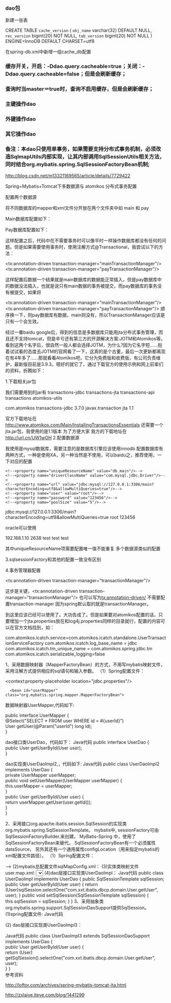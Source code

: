### dao包

新建一张表 

CREATE TABLE `cache_version` (
  `obj_name` varchar(32) DEFAULT NULL,
  `rec_version` bigint(20) NOT NULL,
  `tab_version` bigint(20) NOT NULL
) ENGINE=InnoDB DEFAULT CHARSET=utf8


在spring-db.xml中新增一组cache_db配置


### 缓存开关，开启：-Ddao.query.cacheable=true；关闭：-Ddao.query.cacheable=false；但是会刷新缓存；
### 查询时当master＝true时，查询不启用缓存，但是会刷新缓存；
### 主键操作dao
### 外键操作dao
### 其它操作dao
### 
### 

### 备注：本dao只使用单事务，如果需要支持分布式事务机制，必须改造SqlmapUtils内部实现，让其内部调用SqlSessionUtils相关方法，同时结合org.mybatis.spring.SqlSessionFactoryBean机制;

http://blog.csdn.net/m13321169565/article/details/7729422

Spring+Mybatis+Tomcat下多数据源与 atomikos 分布式事务配置

配置两个数据源

将不同数据库的mapper和xml文件分开放在两个文件夹中如 main 和 pay

Main数据库配置如下：

<bean id="mainDataSource" class="org.apache.commons.dbcp.BasicDataSource" destroy-method="close">
    <property name="driverClassName" value="com.mysql.jdbc.Driver"/>
    <property name="url" value="jdbc:mysql://127.0.0.1:3306/main?characterEncoding=utf8&allowMultiQueries=true"/>
    <property name="username" value="root"/>
    <property name="password" value="123456"/>
</bean>


<bean id="mainSqlSessionFactory" class="org.mybatis.spring.SqlSessionFactoryBean">
    <property name="dataSource" ref="mainDataSource"/>
    <property name="configLocation" value="classpath:mybatis.xml"/>
    <property name="mapperLocations" value="classpath*:mapper/main/*.xml"/>
</bean>

<!-- scan for mappers and let them be autowired -->
<bean class="org.mybatis.spring.mapper.MapperScannerConfigurer">
    <property name="sqlSessionFactoryBeanName" value="mainSqlSessionFactory"/>
    <!-- Mapper接口所在包名，Spring会自动查找其下的Mapper -->
    <property name="basePackage" value="com.loftor.mapper.main"/>
</bean>


Pay数据库配置如下：

<bean id="payDataSource" class="org.apache.commons.dbcp.BasicDataSource" destroy-method="close">
    <property name="driverClassName" value="com.mysql.jdbc.Driver"/>
    <property name="url" value="jdbc:mysql://127.0.0.1:3306/main?characterEncoding=utf8&allowMultiQueries=true"/>
    <property name="username" value="root"/>
    <property name="password" value="123456"/>
</bean>

<bean id="paySqlSessionFactory" class="org.mybatis.spring.SqlSessionFactoryBean">
    <property name="dataSource" ref="payDataSource"/>
    <property name="configLocation" value="classpath:mybatis.xml"/>
    <property name="mapperLocations" value="classpath*:mapper/pay/*.xml"/>
</bean>

<!-- scan for mappers and let them be autowired -->
<bean class="org.mybatis.spring.mapper.MapperScannerConfigurer">
    <property name="sqlSessionFactoryBeanName" value="paySqlSessionFactory"/>
    <!-- Mapper接口所在包名，Spring会自动查找其下的Mapper -->
    <property name="basePackage" value="com.loftor.mapper.pay"/>
</bean>

这样配置之后，代码中在不需要事务时可以像平时一样操作数据库都没有任何的问题。但是如果需要使用事务时，使用注解方式@Transactional，我尝试以下的方法：

<bean id="mainTransactionManager" class="org.springframework.jdbc.datasource.DataSourceTransactionManager">
    <property name="dataSource" ref="mainDataSource"/>
</bean>

<bean id="payTransactionManager" class="org.springframework.jdbc.datasource.DataSourceTransactionManager">
    <property name="dataSource" ref="payDataSource"/>
</bean>

<tx:annotation-driven transaction-manager="mainTransactionManager"/>
<tx:annotation-driven transaction-manager="payTransactionManager"/>

这样配置后数据一个结果就是main数据库的数据能正常插入，但是pay数据库中的数据没法插入，也就是说只有main数据的事务被提交，而pay数据库的事务没有被提交，如果将

<tx:annotation-driven transaction-manager="mainTransactionManager"/>
<tx:annotation-driven transaction-manager="payTransactionManager"/>
顺序换一下，则pay数据库有数据，main则没有，所以TransactionManager应该是只有一个会生效。

经过一番baidu google后，得到的信息是多数据库只能用jta分布式事务管理，而且还不支持tomcat，但是辛亏还有第三方的开源解决方案:JOTM和Atomikos等。看到这两个名字后，很自然一般人都会选择JOTM，为什么?因为它名字短……抱着试试看的态度去JOTM的官网看了一下，这真的是个古董，最后一次更新都离现在有4年多了……那就看看Atomikos吧，它分为免费版和收费版，有公司负责维护，最新版目前是3.9.3。嗯好的就它了，通过下载官方的使用示例和网上前辈们的资料，折腾如下：

1.下载相关jar包

我们需要用到的jar有
transactions-jdbc
transactions-jta
transactions-api
transactions
atomikos-utils

<dependency>  
    <groupId>com.atomikos</groupId>  
    <artifactId>transactions-jdbc</artifactId>  
    <version>3.7.0</version>  
</dependency>  
<dependency>  
    <groupId>javax.transaction</groupId>  
    <artifactId>jta</artifactId>  
    <version>1.1</version>  
</dependency>

官方下载地址在 http://www.atomikos.com/Main/InstallingTransactionsEssentials
还需要一个jta.jar包，我使用的是1.1版本
为了方便大家
我方的下载地址在 http://url.cn/UW1wOH
2.配置数据源

我使用是mysql数据库，需要注意的是数据库引擎应该使用innodb
配置数据库有两种方式，一种是使用XA，另一种当然是不使用，可以baidu之，推荐使用，一下对应的配置

<!-- 一般方式 -->
<!--<bean id="mainDataSource" class="com.atomikos.jdbc.nonxa.AtomikosNonXADataSourceBean" init-method="init" destroy-method="close">-->
    <!--<property name="uniqueResourceName" value="db_main"/>-->
    <!--<property name="driverClassName" value="com.mysql.jdbc.Driver"/>-->
    <!--<property name="url" value="jdbc:mysql://127.0.0.1:3306/main?characterEncoding=utf8&allowMultiQueries=true"/>-->
    <!--<property name="user" value="root"/>-->
    <!--<property name="password" value="123456"/>-->
    <!--<property name="poolSize" value="5"/>-->
<!--</bean>-->

<!-- XA方式 -->
<bean id="mainDataSource" class="com.atomikos.jdbc.AtomikosDataSourceBean" init-method="init" destroy-method="close">
    <property name="uniqueResourceName" value="db_main"/>
    <property name="xaDataSourceClassName" value="com.mysql.jdbc.jdbc2.optional.MysqlXADataSource"/>
    <property name="xaProperties">
        <props>
            <prop key="url">jdbc:mysql://127.0.0.1:3306/main?characterEncoding=utf8&allowMultiQueries=true</prop>
            <prop key="user">root</prop>
            <prop key="password">123456</prop>
        </props>
    </property>
    <property name="minPoolSize" value="10" />
    <property name="maxPoolSize" value="100" />
    <property name="borrowConnectionTimeout" value="30" />
    <property name="testQuery" value="select 1" />
    <property name="maintenanceInterval" value="60" />
</bean>

oracle可以使用

<bean id="oracleDataSource" class="com.atomikos.jdbc.AtomikosDataSourceBean" init-method="init" destroy-method="close">
    <property name="uniqueResourceName" value="oracleDataSource"/>
    <property name="xaDataSourceClassName" value="com.sybase.jdbc3.jdbc.SybXADataSource"/>
    <property name="xaProperties">
        <props>
            <prop key="serverName">192.168.1.10</prop>
                        <prop key="portNumber">2638</prop>
                        <prop key="databaseName">test</prop>
            <prop key="user">test</prop>
            <prop key="password">test</prop>
        </props>
    </property>
    <property name="minPoolSize" value="10" />
    <property name="maxPoolSize" value="100" />
    <property name="borrowConnectionTimeout" value="30" />
    <property name="testQuery" value="select 1" />
    <property name="maintenanceInterval" value="60" />
</bean>

其中uniqueResourceName项需要配置唯一值不能重复
多个数据源类似的配置

3.sqlsessionFactory和其他的配置一致没有区别

<bean id="mainSqlSessionFactory" class="org.mybatis.spring.SqlSessionFactoryBean">
    <property name="dataSource" ref="mainDataSource"/>
    <property name="configLocation" value="classpath:mybatis.xml"/>
    <property name="mapperLocations" value="classpath*:mapper/main/*.xml"/>
</bean>

<!-- scan for mappers and let them be autowired -->
<bean class="org.mybatis.spring.mapper.MapperScannerConfigurer">
    <property name="sqlSessionFactoryBeanName" value="mainSqlSessionFactory"/>
    <!-- Mapper接口所在包名，Spring会自动查找其下的Mapper -->
    <property name="basePackage" value="com.loftor.mapper.main"/>
</bean>

4.事务管理器配置

<!-- 分布式事务 -->
<bean id="atomikosTransactionManager" class="com.atomikos.icatch.jta.UserTransactionManager" init-method="init" destroy-method="close">
    <property name="forceShutdown" value="true"/>
</bean>

<bean id="atomikosUserTransaction" class="com.atomikos.icatch.jta.UserTransactionImp">
    <property name="transactionTimeout" value="300"/>
</bean>


<bean id="transactionManager" class="org.springframework.transaction.jta.JtaTransactionManager">
    <property name="transactionManager" ref="atomikosTransactionManager"/>
    <property name="userTransaction" ref="atomikosUserTransaction"/>
</bean>

<tx:annotation-driven transaction-manager="transactionManager"/>


这步是关键，<tx:annotation-driven transaction-manager="transactionManager"/> 也可以写为<tx:annotation-driven/> 不需要配置transaction-manager 因为spring默认取的就是transactionManager。

到这里应该已经可以使用了。大功告成了。但是如果要对atomikos配置的话，只要增加一个jta.properties放在和log4j.properties同样的目录就行，配置的内容可以在官方文档找到，如：

com.atomikos.icatch.service=com.atomikos.icatch.standalone.UserTransactionServiceFactory
com.atomikos.icatch.log_base_name = jdbc
com.atomikos.icatch.tm_unique_name = com.atomikos.spring.jdbc.tm
com.atomikos.icatch.serializable_logging=false


1、采用数据映射器（MapperFactoryBean）的方式，不用写mybatis映射文件，采用注解方式提供相应的sql语句和输入参数。
  （1）Spring配置文件：

   <!-- 引入jdbc配置文件 -->      

 <context:property-placeholder location="jdbc.properties"/>          

 <!--创建jdbc数据源 -->        

<bean id="dataSource" class="org.apache.commons.dbcp.BasicDataSource" destroy-method="close">         

 <property name="driverClassName" value="${driver}"/>        

  <property name="url" value="${url}"/>         

 <property name="username" value="${username}"/>         

 <property name="password" value="${password}"/>          

<property name="initialSize" value="${initialSize}"/>          

<property name="maxActive" value="${maxActive}"/>       

   <property name="maxIdle" value="${maxIdle}"/>          

<property name="minIdle" value="${minIdle}"/>       

 </bean>        

  <!-- 创建SqlSessionFactory，同时指定数据源-->       

 <bean id="sqlSessionFactory" class="org.mybatis.spring.SqlSessionFactoryBean">        

 <property name="dataSource" ref="dataSource" />         

</bean>         

  <!--创建数据映射器，数据映射器必须为接口-->  

      <bean id="userMapper" class="org.mybatis.spring.mapper.MapperFactoryBean">        

 <property name="mapperInterface" value="com.xxt.ibatis.dbcp.dao.UserMapper" />       

  <property name="sqlSessionFactory" ref="sqlSessionFactory" />        

 </bean>         

 <bean id="userDaoImpl2" class="com.xxt.ibatis.dbcp.dao.impl.UserDaoImpl2">       

 <property name="userMapper" ref="userMapper"/>  

 </bean>  

 

数据映射器UserMapper,代码如下:

public interface UserMapper {     
    @Select("SELECT * FROM user WHERE id = #{userId}")        
  User getUser(@Param("userId") long id);   
 }  
 
 
dao接口类UserDao，代码如下：
Java代码
public interface UserDao {   
    public User getUserById(User user);  
 }  
 
dao实现类UserDaoImpl2,，代码如下:
Java代码
public class UserDaoImpl2 implements UserDao {   
     private UserMapper userMapper;      
     public void setUserMapper(UserMapper userMapper) {       
      this.userMapper = userMapper;      
   }         
   public User getUserById(User user) {      
     return userMapper.getUser(user.getId());      
   }  
  }  
 
 
2、采用接口org.apache.ibatis.session.SqlSession的实现类org.mybatis.spring.SqlSessionTemplate。
    mybatis中, sessionFactory可由SqlSessionFactoryBuilder.来创建。
MyBatis-Spring 中，使用了SqlSessionFactoryBean来替代。
SqlSessionFactoryBean有一个必须属性dataSource，
另外其还有一个通用属性configLocation（用来指定mybatis的xml配置文件路径）。
   （1）Spring配置文件：
<!-- 创建SqlSessionFactory，同时指定数据源-->  
<bean id="sqlSessionFactory" class="org.mybatis.spring.SqlSessionFactoryBean">     
 <property name="dataSource" ref="dataSource" />     
 <!-- 指定sqlMapConfig总配置文件，订制的environment在spring容器中不在生效-->   
 <property  name="configLocation"  value="classpath:sqlMapConfig.xml"/>   
 <!--指定实体类映射文件，可以指定同时指定某一包以及子包下面的所有配置文件，mapperLocations和configLocation有一个即可，当需要为实体类指定别名时，可指定configLocation属性，再在mybatis总配置文件中采用mapper引入实体类映射文件 -->  
  <!- - <property  name="mapperLocations"  value="classpath*:com/xxt/ibatis/dbcp/**/*.xml"/>  -->
 <bean>
  (2)mybatis总配置文件sqlMapConfig.xml：
<configuration>    
 <typeAliases>     
  <typeAlias type="com.xxt.ibatis.dbcp.domain.User" alias="User" />   
 </typeAliases>     
<mappers>      
  <mapper resource="com/xxt/ibatis/dbcp/domain/user.map.xml" />      
 </mappers>  
 </configuration> 
(3)实体类映射文件user.map.xml:
<mapper namespace="com.xxt.ibatis.dbcp.domain.User">       
 <resultMap type="User" id="userMap">         
  <id property="id" column="id" />        
   <result property="name" column="name" />        
   <result property="password" column="password" />      
     <result property="createTime" column="createtime" />     
   </resultMap>     
   <select id="getUser" parameterType="User" resultMap="userMap">     
     select * from user where id = #{id}        
</select>  
 <mapper/> 
 (4)dao层接口实现类UserDaoImpl：
Java代码
public class UserDaoImpl implements  UserDao  {  
    public SqlSessionTemplate sqlSession;    
      public User getUserById(User user) {     
     return (User)sqlSession.selectOne("com.xxt.ibatis.dbcp.domain.User.getUser", user); 
     }  
    public void setSqlSession(SqlSessionTemplate sqlSession) {       
    this.sqlSession = sqlSession;      }  
  }  
3、采用抽象类org.mybatis.spring.support.SqlSessionDaoSupport提供SqlSession。
   (1)spring配置文件:
Java代码
<bean id="sqlSessionFactory" class="org.mybatis.spring.SqlSessionFactoryBean">      
 <property name="dataSource" ref="dataSource" />     
 <property  name="configLocation"  value="classpath:sqlMapConfig.xml"/>     
 <!-- <property  name="mapperLocations"  value="classpath*:com/xxt/ibatis/dbcp/domain/user.map.xml"/   >  -->   
</bean>    
  <bean id="sqlSession"     class="org.mybatis.spring.SqlSessionTemplate">         
 <constructor-arg index="0" ref="sqlSessionFactory" />   
 </bean>    
 <bean id="userDaoImpl3" class="com.xxt.ibatis.dbcp.dao.impl.UserDaoImpl3">     
 <!--注入SqlSessionTemplate实例 -->      
<property name="sqlSessionTemplate" ref="sqlSession" />     
  <!--也可直接注入SqlSessionFactory实例，二者都指定时，SqlSessionFactory失效 -->     
 <!-- <property name="sqlSessionFactory" ref="sqlSessionFactory" />    -->  
 </bean>  
 
 (2) dao层接口实现类UserDaoImpl3：
   
Java代码
public class UserDaoImpl3 extends SqlSessionDaoSupport implements UserDao {  
   public User getUserById(User user) {     
   return (User) getSqlSession().selectOne("com.xxt.ibatis.dbcp.domain.User.getUser", user);     
} 
  }  
参考资料

http://loftor.com/archives/spring-mybatis-tomcat-jta.html

http://zxlaiye.iteye.com/blog/1441299
